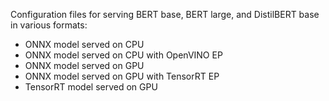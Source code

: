 Configuration files for serving BERT base, BERT large, and DistilBERT base in various formats:
- ONNX model served on CPU
- ONNX model served on CPU with OpenVINO EP
- ONNX model served on GPU
- ONNX model served on GPU with TensorRT EP
- TensorRT model served on GPU

